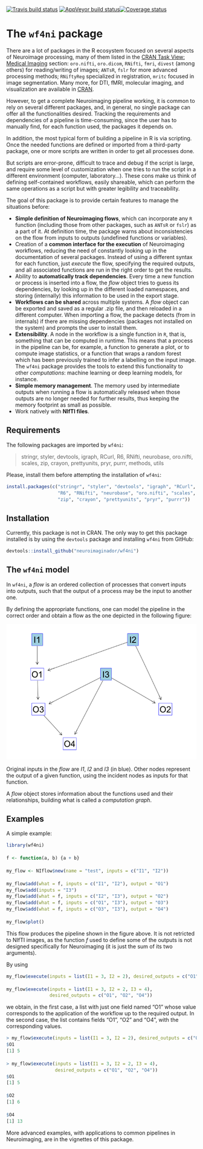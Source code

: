 
<!-- README.md is generated from README.Rmd. Please edit that file -->

[![Travis build
status](https://travis-ci.org/neuroimaginador/wf4ni.svg?branch=master)](https://travis-ci.org/neuroimaginador/wf4ni)
[![AppVeyor build
status](https://ci.appveyor.com/api/projects/status/github/neuroimaginador/wf4ni?branch=master&svg=true)](https://ci.appveyor.com/project/neuroimaginador/wf4ni)[![Coverage
status](https://coveralls.io/repos/github/neuroimaginador/wf4ni/badge.svg)](https://coveralls.io/r/neuroimaginador/wf4ni?branch=master)

# The `wf4ni` package

There are a lot of packages in the R ecosystem focused on several
aspects of Neuroimage processing, many of them listed in the [CRAN Task
View: Medical Imaging](https://CRAN.R-project.org/view=MedicalImaging)
section: `oro.nifti`, `oro.dicom`, `RNifti`, `fmri`, `divest` (among
others) for reading/writing of images; `ANTsR`, `fslr` for more advanced
processing methods; `RNiftyReg` specialized in registration, `mritc`
focused in image segmentation. Many more, for DTI, fMRI, molecular
imaging, and visualization are available in
[CRAN](https://CRAN.R-project.org).

However, to get a complete Neuroimaging pipeline working, it is common
to rely on several different packages, and, in general, no single
package can offer all the functionalities desired. Tracking the
requirements and dependencies of a pipeline is time-consuming, since the
user has to manually find, for each function used, the packages it
depends on.

In addition, the most typical form of building a pipeline in R is via
scripting. Once the needed functions are defined or imported from a
third-party package, one or more scripts are written in order to get all
processes done.

But scripts are error-prone, difficult to trace and debug if the script
is large, and require some level of customization when one tries to run
the script in a different environment (computer, laboratory…). These
cons make us think of defining self-contained workflows, easily
shareable, which can perform the same operations as a script but with
greater legibility and traceability.

The goal of this package is to provide certain features to manage the
situations before:

  - **Simple definition of Neuroimaging flows**, which can incorporate
    any `R` function (including those from other packages, such as
    `ANTsR` or `fslr`) as a part of it. At definition time, the package
    warns about inconsistencies on the flow from inputs to outputs
    (undefined functions or variables).
  - Creation of a **common interface for the execution** of Neuroimaging
    workflows, reducing the need of constantly looking up in the
    documentation of several packages. Instead of using a different
    syntax for each function, just *execute* the flow, specifying the
    required outputs, and all associated functions are run in the right
    order to get the results.
  - Ability to **automatically track dependencies**. Every time a new
    function or process is inserted into a flow, the *flow* object tries
    to guess its dependencies, by looking up in the different loaded
    namespaces, and storing (internally) this information to be used in
    the export stage.
  - **Workflows can be shared** across multiple systems. A *flow* object
    can be exported and saved as a regular .zip file, and then reloaded
    in a different computer. When importing a flow, the package detects
    (from in internals) if there are missing dependencies (packages not
    installed on the system) and prompts the user to install them.
  - **Extensibility**. A node in the workflow is a single function in
    `R`, that is, something that can be computed in runtime. This means
    that a process in the pipeline can be, for example, a function to
    generate a plot, or to compute image statistics, or a function that
    wraps a random forest which has been previously trained to infer a
    labelling on the input image. The `wf4ni` package provides the tools
    to extend this functionality to other *computations*: machine
    learning or deep learning models, for instance.
  - **Simple memory management**. The memory used by intermediate
    outputs when running a flow is automatically released when those
    outputs are no longer needed for further results, thus keeping the
    memory footprint as small as possible.
  - Work natively with **NIfTI files**.

## Requirements

The following packages are imported by `wf4ni`:

> stringr, styler, devtools, igraph, RCurl, R6, RNifti, neurobase,
> oro.nifti, scales, zip, crayon, prettyunits, pryr, purrr, methods,
> utils

Please, install them before attempting the installation of `wf4ni`:

``` r
install.packages(c("stringr", "styler", "devtools", "igraph", "RCurl",
                   "R6", "RNifti", "neurobase", "oro.nifti", "scales",
                   "zip", "crayon", "prettyunits", "pryr", "purrr"))
```

## Installation

Currently, this package is not in CRAN. The only way to get this package
installed is by using the `devtools` package and installing `wf4ni` from
GitHub:

``` r
devtools::install_github("neuroimaginador/wf4ni")
```

<!-- You can install the released version of wf4ni from [CRAN](https://CRAN.R-project.org) with: -->

<!-- ``` r -->

<!-- install.packages("wf4ni") -->

<!-- ``` -->

## The `wf4ni` model

In `wf4ni`, a *flow* is an ordered collection of processes that convert
inputs into outputs, such that the output of a process may be the input
to another one.

By defining the appropriate functions, one can model the pipeline in the
correct order and obtain a flow as the one depicted in the following
figure:

![A sample workflow](vignettes/img/flow.png)

Original inputs in the *flow* are *I1*, *I2* and *I3* (in blue). Other
nodes represent the output of a given function, using the incident nodes
as inputs for that function.

A *flow* object stores information about the functions used and their
relationships, building what is called a *computation graph*.

## Examples

A simple example:

``` r
library(wf4ni)

f <- function(a, b) {a + b}

my_flow <- NIflow$new(name = "test", inputs = c("I1", "I2"))

my_flow$add(what = f, inputs = c("I1", "I2"), output = "O1")
my_flow$add(inputs = "I3")
my_flow$add(what = f, inputs = c("I2", "I3"), output = "O2")
my_flow$add(what = f, inputs = c("O1", "I3"), output = "O3")
my_flow$add(what = f, inputs = c("O3", "I3"), output = "O4")

my_flow$plot()
```

This flow produces the pipeline shown in the figure above. It is not
retricted to NIfTI images, as the function *f* used to define some of
the outputs is not designed specifically for Neuroimaging (it is just
the sum of its two arguments).

By
using

``` r
my_flow$execute(inputs = list(I1 = 3, I2 = 2), desired_outputs = c("O1"))

my_flow$execute(inputs = list(I1 = 3, I2 = 2, I3 = 4), 
                desired_outputs = c("O1", "O2", "O4"))
```

we obtain, in the first case, a list with just one field named “O1”
whose value corresponds to the application of the workflow up to the
required output. In the second case, the list contains fields “O1”, “O2”
and “O4”, with the corresponding
values.

``` r
> my_flow$execute(inputs = list(I1 = 3, I2 = 2), desired_outputs = c("O1"))
$O1
[1] 5

> my_flow$execute(inputs = list(I1 = 3, I2 = 2, I3 = 4), 
                  desired_outputs = c("O1", "O2", "O4"))
$O1
[1] 5

$O2
[1] 6

$O4
[1] 13
```

More advanced examples, with applications to common pipelines in
Neuroimaging, are in the vignettes of this package.

<!-- ## Extensibility of `wf4ni` -->
